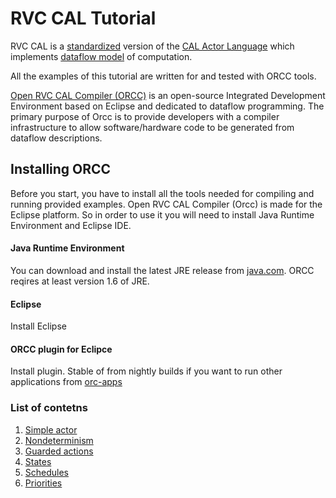# RVC CAL Tutorial

RVC CAL is a [standardized](http://www.iso.org/iso/home/store/catalogue_ics/catalogue_detail_ics.htm?csnumber=66155) version of the [CAL Actor Language](http://en.wikipedia.org/wiki/CAL_Actor_Language) which implements [dataflow model](http://en.wikipedia.org/wiki/Dataflow_programming) of computation.

All the examples of this tutorial are written for and tested with ORCC tools.

[Open RVC CAL Compiler (ORCC)](http://orcc.sourceforge.net/) is an open-source Integrated Development Environment based on Eclipse and dedicated to dataflow programming. The primary purpose of Orcc is to provide developers with a compiler infrastructure to allow software/hardware code to be generated from dataflow descriptions.

## Installing ORCC
Before you start, you have to install all the tools needed for compiling and running provided examples.
Open RVC CAL Compiler (Orcc) is made for the Eclipse platform. So in order to use it you will need to install Java Runtime Environment and Eclipse IDE.

#### Java Runtime Environment
You can download and install the latest JRE release from [java.com](https://java.com/en/download/). ORCC reqires at least version 1.6 of JRE.

#### Eclipse
Install Eclipse

#### ORCC plugin for Eclipce
Install plugin. Stable of from nightly builds if you want to run other applications from [orc-apps](https://github.com/orcc/orc-apps)

### List of contetns
1. [Simple actor](./src/net/sf/orcc/tutorial/l01SimpleActor)
2. [Nondeterminism](./src/net/sf/orcc/tutorial/l02Nondeterminism)
3. [Guarded actions](./src/net/sf/orcc/tutorial/l03GuardedActions)
4. [States](./src/net/sf/orcc/tutorial/l04States)
5. [Schedules](./src/net/sf/orcc/tutorial/l05Schedules)
6. [Priorities](./src/net/sf/orcc/tutorial/l06Priorities)
